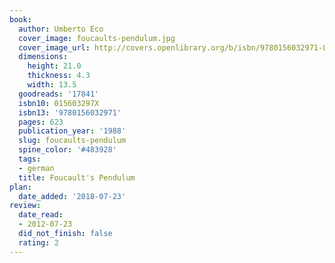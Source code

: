 ```yaml
---
book:
  author: Umberto Eco
  cover_image: foucaults-pendulum.jpg
  cover_image_url: http://covers.openlibrary.org/b/isbn/9780156032971-L.jpg
  dimensions:
    height: 21.0
    thickness: 4.3
    width: 13.5
  goodreads: '17841'
  isbn10: 015603297X
  isbn13: '9780156032971'
  pages: 623
  publication_year: '1988'
  slug: foucaults-pendulum
  spine_color: '#483928'
  tags:
  - german
  title: Foucault's Pendulum
plan:
  date_added: '2018-07-23'
review:
  date_read:
  - 2012-07-23
  did_not_finish: false
  rating: 2
---
```

